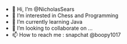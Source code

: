 - 👋 Hi, I’m @NicholasSears
- 👀 I’m interested in Chess and Programming
- 🌱 I’m currently learning Java
- 💞️ I’m looking to collaborate on ...
- 📫 How to reach me : snapchat @boopy1017

<!---
NicholasSears/NicholasSears is a ✨ special ✨ repository because its `README.md` (this file) appears on your GitHub profile.
You can click the Preview link to take a look at your changes.
--->
